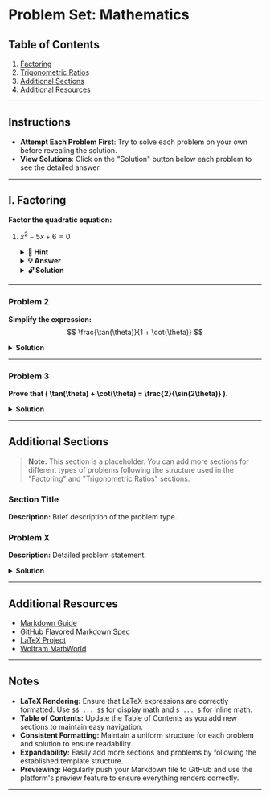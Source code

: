 # Problem Set: Mathematics

## Table of Contents
1. [Factoring](#factoring)
2. [Trigonometric Ratios](#trigonometric-ratios)
3. [Additional Sections](#additional-sections)
4. [Additional Resources](#additional-resources)

---

## Instructions
- **Attempt Each Problem First**: Try to solve each problem on your own before revealing the solution.
- **View Solutions**: Click on the "Solution" button below each problem to see the detailed answer.

---

## I. Factoring
**Factor the quadratic equation:**

1. $x^2 - 5x + 6 = 0$

    <details>
        <summary><strong>🔎 Hint</strong></summary>

    To factor the quadratic equation, look for two numbers that multiply to **+6** and add up to **-5**.
    </details>

    <details>
        <summary><strong>💡 Answer</strong></summary>

    $x = 2$ and $x = 3$
    </details>

    <details>
        <summary><strong>🔓 Solution</strong></summary>

    **Step 1:** Identify two numbers that multiply to **+6** (the constant term) and add up to **-5** (the coefficient of the middle term).
    
    **Step 2:** The numbers **-2** and **-3** satisfy these conditions since:
    
    $-2 \times -3 = 6$

    $-2 + (-3) = -5$
    
    **Step 3:** Rewrite the quadratic equation using these numbers:
    
    $x^2 - 2x - 3x + 6 = 0$
    
    **Step 4:** Factor by grouping:

    $x(x - 2) - 3(x - 2) = 0$

    **Step 5:** Factor out the common term $(x - 2)$:
    
    $(x - 3)(x - 2) = 0$

    **Step 6:** Set each factor equal to zero and solve for $x$:

    $x - 3 = 0 \quad \Rightarrow \quad x = 3$

    $x - 2 = 0 \quad \Rightarrow \quad x = 2$

    **Conclusion:** The solutions are $x = 2$ and $x = 3$.
    </details>

---

### Problem 2
**Simplify the expression:**
$$
\frac{\tan(\theta)}{1 + \cot(\theta)}
$$

<details>
  <summary><strong>Solution</strong></summary>
  
Start by expressing \( \tan(\theta) \) and \( \cot(\theta) \) in terms of sine and cosine:
$$
\tan(\theta) = \frac{\sin(\theta)}{\cos(\theta)} \\
\cot(\theta) = \frac{\cos(\theta)}{\sin(\theta)}
$$

Substitute into the original expression:
$$
\frac{\frac{\sin(\theta)}{\cos(\theta)}}{1 + \frac{\cos(\theta)}{\sin(\theta)}} = \frac{\sin(\theta)}{\cos(\theta)} \div \left( \frac{\sin(\theta) + \cos(\theta)}{\sin(\theta)} \right) = \frac{\sin^2(\theta)}{\cos(\theta)(\sin(\theta) + \cos(\theta))}
$$

Simplify by factoring:
$$
\frac{\sin(\theta)}{\cos(\theta)} \cdot \frac{\sin(\theta)}{\sin(\theta) + \cos(\theta)} = \tan(\theta) \cdot \frac{\sin(\theta)}{\sin(\theta) + \cos(\theta)}
$$

Final simplified form:
$$
\frac{\sin^2(\theta)}{\cos(\theta)(\sin(\theta) + \cos(\theta))}
$$

</details>

---

### Problem 3
**Prove that \( \tan(\theta) + \cot(\theta) = \frac{2}{\sin(2\theta)} \).**

<details>
  <summary><strong>Solution</strong></summary>
  
Start with the left-hand side (LHS):
$$
\tan(\theta) + \cot(\theta) = \frac{\sin(\theta)}{\cos(\theta)} + \frac{\cos(\theta)}{\sin(\theta)} = \frac{\sin^2(\theta) + \cos^2(\theta)}{\sin(\theta)\cos(\theta)} = \frac{1}{\sin(\theta)\cos(\theta)}
$$

Recall the double-angle identity for sine:
$$
\sin(2\theta) = 2\sin(\theta)\cos(\theta) \quad \Rightarrow \quad \sin(\theta)\cos(\theta) = \frac{\sin(2\theta)}{2}
$$

Substitute into the LHS:
$$
\frac{1}{\sin(\theta)\cos(\theta)} = \frac{2}{\sin(2\theta)}
$$

Therefore:
$$
\tan(\theta) + \cot(\theta) = \frac{2}{\sin(2\theta)}
$$

</details>

---

## Additional Sections

> **Note:** This section is a placeholder. You can add more sections for different types of problems following the structure used in the "Factoring" and "Trigonometric Ratios" sections.

### Section Title
**Description:**
Brief description of the problem type.

### Problem X
**Description:**
Detailed problem statement.

<details>
  <summary><strong>Solution</strong></summary>
  
Detailed solution steps, including any necessary LaTeX expressions.

</details>

---

## Additional Resources
- [Markdown Guide](https://www.markdownguide.org/)
- [GitHub Flavored Markdown Spec](https://github.github.com/gfm/)
- [LaTeX Project](https://www.latex-project.org/)
- [Wolfram MathWorld](https://mathworld.wolfram.com/)

---

## Notes
- **LaTeX Rendering:** Ensure that LaTeX expressions are correctly formatted. Use `$$ ... $$` for display math and `$ ... $` for inline math.
- **Table of Contents:** Update the Table of Contents as you add new sections to maintain easy navigation.
- **Consistent Formatting:** Maintain a uniform structure for each problem and solution to ensure readability.
- **Expandability:** Easily add more sections and problems by following the established template structure.
- **Previewing:** Regularly push your Markdown file to GitHub and use the platform's preview feature to ensure everything renders correctly.

---